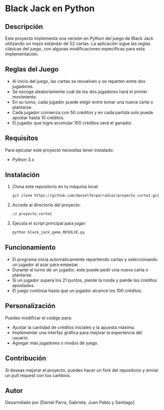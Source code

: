 # Black Jack en Python

## Descripción
Este proyecto implementa una versión en Python del juego de Black Jack utilizando un mazo estándar de 52 cartas. La aplicación sigue las reglas clásicas del juego, con algunas modificaciones específicas para esta implementación.

## Reglas del Juego
- Al inicio del juego, las cartas se revuelven y se reparten entre dos jugadores.
- Se escoge aleatoriamente cuál de los dos jugadores hará el primer movimiento.
- En su turno, cada jugador puede elegir entre tomar una nueva carta o plantarse.
- Cada jugador comienza con 50 créditos y en cada partida solo puede apostar hasta 10 créditos.
- El jugador que logre acumular 100 créditos será el ganador.

## Requisitos
Para ejecutar este proyecto necesitas tener instalado:
- Python 3.x

## Instalación
1. Clona este repositorio en tu máquina local:
   ```sh
   git clone https://github.com/danielferparradiaz/proyecto_corte1.git
   ```
2. Accede al directorio del proyecto:
   ```sh
   cd proyecto_corte1
   ```
3. Ejecuta el script principal para jugar:
   ```sh
   python black_jack_game_RESOLVE.py 
   ```

## Funcionamiento
- El programa inicia automáticamente repartiendo cartas y seleccionando un jugador al azar para empezar.
- Durante el turno de un jugador, este puede pedir una nueva carta o plantarse.
- Si un jugador supera los 21 puntos, pierde la ronda y pierde los créditos apostados.
- El juego continúa hasta que un jugador alcance los 100 créditos.

## Personalización
Puedes modificar el código para:
- Ajustar la cantidad de créditos iniciales y la apuesta máxima.
- Implementar una interfaz gráfica para mejorar la experiencia del usuario.
- Agregar más jugadores o modos de juego.

## Contribución
Si deseas mejorar el proyecto, puedes hacer un fork del repositorio y enviar un pull request con tus cambios.

## Autor
Desarrollado por [Daniel Parra, Gabriela, Juan Pablo y Santiago]

